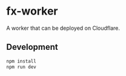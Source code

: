 # fx-worker

A worker that can be deployed on Cloudflare.

## Development

```bash
npm install
npm run dev
```
